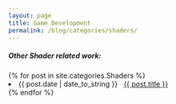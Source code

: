 ```yaml
---
layout: page
title: Game Development
permalink: /blog/categories/shaders/
---
```


<h5> Other Shader related work: </h5>

<div class="card">
	{% for post in site.categories.Shaders %}
		<li class="category-posts"><span>{{ post.date | date_to_string }}</span> &nbsp; <a href="{{ post.url }}">{{ post.title }}</a></li>
	{% endfor %}
</div>

